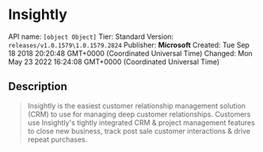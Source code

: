 # Insightly
API name: `[object Object]`
Tier: Standard
Version: `releases/v1.0.1579\1.0.1579.2824`
Publisher: **Microsoft**
Created: Tue Sep 18 2018 20:20:48 GMT+0000 (Coordinated Universal Time)
Changed: Mon May 23 2022 16:24:08 GMT+0000 (Coordinated Universal Time)

## Description
> Insightly is the easiest customer relationship management solution (CRM) to use for managing deep customer relationships. Customers use Insightly's tightly integrated CRM & project management features to close new business, track post sale customer interactions & drive repeat purchases.
